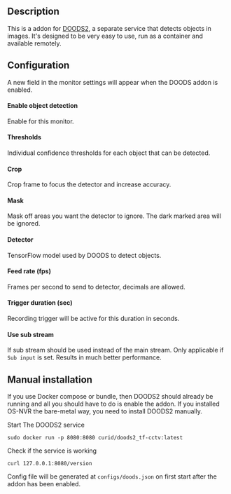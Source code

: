## Description
This is a addon for [DOODS2](https://github.com/snowzach/doods2), a separate service that detects objects in images. It's designed to be very easy to use, run as a container and available remotely.


## Configuration

A new field in the monitor settings will appear when the DOODS addon is enabled.

#### Enable object detection

Enable for this monitor.

#### Thresholds

Individual confidence thresholds for each object that can be detected.

#### Crop

Crop frame to focus the detector and increase accuracy.

#### Mask

Mask off areas you want the detector to ignore. The dark marked area will be ignored.

#### Detector

TensorFlow model used by DOODS to detect objects.

#### Feed rate (fps)

Frames per second to send to detector, decimals are allowed.

#### Trigger duration (sec)

Recording trigger will be active for this duration in seconds.

#### Use sub stream

If sub stream should be used instead of the main stream. Only applicable if `Sub input` is set. Results in much better performance.


## Manual installation

If you use Docker compose or bundle, then DOODS2 should already be running and all you should have to do is enable the addon. If you installed OS-NVR the bare-metal way, you need to install DOODS2 manually.

Start The DOODS2 service

	sudo docker run -p 8080:8080 curid/doods2_tf-cctv:latest

Check if the service is working

	curl 127.0.0.1:8080/version

Config file will be generated at `configs/doods.json` on first start after the addon has been enabled.